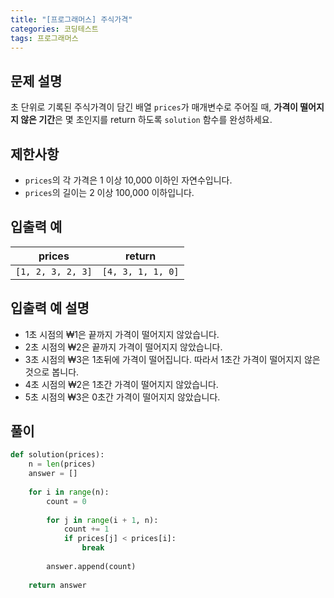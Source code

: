```yaml
---
title: "[프로그래머스] 주식가격"
categories: 코딩테스트
tags: 프로그래머스
---
```


## 문제 설명

초 단위로 기록된 주식가격이 담긴 배열 `prices`가 매개변수로 주어질 때, **가격이 떨어지지 않은 기간**은 몇 초인지를 return 하도록 `solution` 함수를 완성하세요.

## 제한사항

- `prices`의 각 가격은 1 이상 10,000 이하인 자연수입니다.
- `prices`의 길이는 2 이상 100,000 이하입니다.

## 입출력 예

|prices|return|
|------|------|
|`[1, 2, 3, 2, 3]`|`[4, 3, 1, 1, 0]`|

## 입출력 예 설명

- 1초 시점의 ₩1은 끝까지 가격이 떨어지지 않았습니다.
- 2초 시점의 ₩2은 끝까지 가격이 떨어지지 않았습니다.
- 3초 시점의 ₩3은 1초뒤에 가격이 떨어집니다. 따라서 1초간 가격이 떨어지지 않은 것으로 봅니다.
- 4초 시점의 ₩2은 1초간 가격이 떨어지지 않았습니다.
- 5초 시점의 ₩3은 0초간 가격이 떨어지지 않았습니다.

## 풀이

```python
def solution(prices):
    n = len(prices)
    answer = []
    
    for i in range(n):
        count = 0
        
        for j in range(i + 1, n):
            count += 1
            if prices[j] < prices[i]:
                break
            
        answer.append(count)
    
    return answer
```